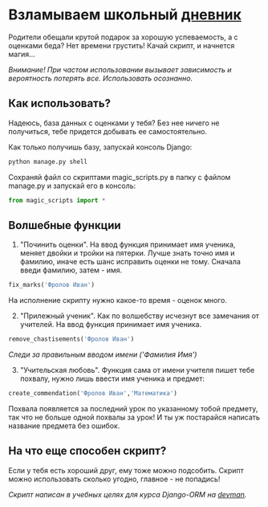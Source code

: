 # Взламываем школьный [дневник](https//:github.com/devmanorg/e-diary/tree/master/)



Родители обещали крутой подарок за хорошую успеваемость, а с оценками беда? Нет времени грустить! Качай скрипт, и начнется магия...

_Внимание! При частом использовании вызывает зависимость и вероятность потерять все. Использовать осознанно._



## Как использовать?



Надеюсь, база данных с оценками у тебя? Без нее ничего не получиться, тебе придется добывать ее самостоятельно.

Как только получишь базу, запускай консоль Django:
```python
python manage.py shell
```

Сохраняй файл со скриптами magic_scripts.py в папку с файлом manage.py и запускай его в консоль:
```python
from magic_scripts import *
```


## Волшебные функции



1. "Починить оценки".
На ввод функция принимает имя ученика, меняет двойки и тройки на пятерки. Лучше знать точно имя и фамилию, иначе есть шанс исправить оценки не тому. Сначала введи фамилию, затем - имя.
```python
fix_marks('Фролов Иван')
```
На исполнение скрипту нужно какое-то время - оценок много.


2. "Прилежный ученик". 
Как по волшебству исчезнут все замечания от учителей. На ввод функция принимает имя ученика.
```python
remove_chastisements('Фролов Иван')
```
_Cледи за правильным вводом имени ('Фамилия Имя')_


3. "Учительская любовь". 
Функция сама от имени учителя пишет тебе похвалу, нужно лишь ввести имя ученика и предмет:
```python
create_commendation('Фролов Иван','Математика')
```

Похвала появляется за последний урок по указанному тобой предмету, так что не больше одной похвалы за урок! И ты уж постарайся написать название предмета без ошибок.



## На что еще способен скрипт?



Если у тебя есть хороший друг, ему тоже можно подсобить. Скрипт можно использовать сколько угодно, главное - не попадись!




_Скрипт написан в учебных целях для курса Django-ORM на [devman](https//:dvmn.org/)._
